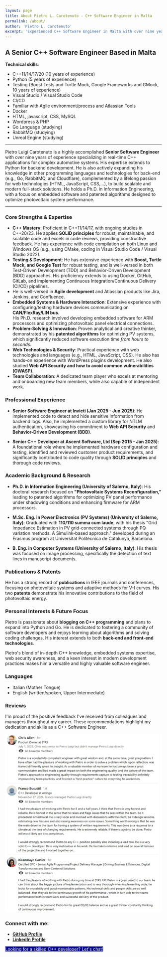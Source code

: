 ```yaml
---
layout: page
title: About Pietro L. Carotenuto - C++ Software Engineer in Malta
permalink: /about/
author: 'Pietro L. Carotenuto'
excerpt: 'Experienced C++ Software Engineer in Malta with over nine years in C++ programming and software testing. Ph.D. in Information Engineering.'
---
```


## A Senior C++ Software Engineer Based in Malta

**Technical skills**:
* C++11/14/17/20 (10 years of experience)
* Python (5 years of experience)
* Testing (Boost Tests and Turtle Mock, Google Frameworks and GMock, 10 years of experience)
* Visual Studio / Visual Studio Code
* CI/CD
* Familiar with Agile environment/process and Atlassian Tools
* Docker
* HTML, javascript, CSS, MySQL
* Wordpress &amp; PHP
* Go Language (studying)
* RabbitMQ (studying)
* Unreal Engine (studying)


---

Pietro Luigi Carotenuto is a highly accomplished **Senior Software Engineer** with over nine years of experience specializing in real-time C++ applications for complex automotive systems. His expertise extends to Python for backend development. He is also actively expanding his knowledge in other programming languages and technologies for back-end (e.g., Go, RabbitMQ, and Cloudflare), complemented by a lifelong passion for web technologies (HTML, JavaScript, CSS,...), to build scalable and modern full-stack solutions. He holds a Ph.D. in Information Engineering, with a focus on embedded software and patented algorithms designed to optimize photovoltaic system performance.

---

### **Core Strengths & Expertise**

* **C++ Mastery**: Proficient in C++11/14/17, with ongoing studies in C++20/23. He applies **SOLID principles** for robust, maintainable, and scalable code and excels in code reviews, providing constructive feedback. He has experience with code compilation on both Linux and Windows OS (e.g., using CMake, coding in Visual Studio Code / Visual Studio 2022).  
* **Testing & Development**: He has extensive experience with **Boost, Turtle Mock, and Google Test** for robust testing, and is well-versed in both Test-Driven Development (TDD) and Behavior-Driven Development (BDD) approaches. His proficiency extends to using Docker, GitHub, GitLab, and implementing Continuous Integration/Continuous Delivery (CI/CD) pipelines.  
* He is well-versed in **Agile development** and Atlassian products like Jira, Jenkins, and Confluence.  
* **Embedded Systems & Hardware Interaction**: Extensive experience with configuring/testing hardware devices communicating on **CAN/FlexRay/LIN bus**.  
  His Ph.D. research involved developing embedded software for ARM processors and optimizing photovoltaic panel electrical connections.  
* **Problem-Solving & Innovation**: Proven analytical and creative thinker, demonstrated by his **patented algorithms** for optimizing PV systems, which significantly reduced software execution time *from hours to seconds*.  
* **Web Technologies & Security**: Practical experience with web technologies and languages (e.g., HTML, JavaScript, CSS). He also has hands-on experience with WordPress plugins development. He also studied **Web API Security and how to avoid common vulnerabilities (OWASP)**.  
* **Team Collaboration**: A dedicated team player who excels at mentoring and onboarding new team members, while also capable of independent work.

### **Professional Experience**

* **Senior Software Engineer at Invicti (Jan 2025 \- Jun 2025\)**: He implemented code to detect and hide sensitive information from backend logs. Also, he implemented a custom library for NTLM authentication, showcasing his commitment to **Web API Security** and **Behavior-Driven Development (BDD)**.

* **Senior C++ Developer at Ascent Software, Ltd (Sep 2015 \- Jan 2025\)**: A foundational role where he implemented hardware configuration and testing, identified and reviewed customer product requirements, and significantly contributed to code quality through **SOLID principles** and thorough code reviews.

### **Academic Background & Research**

* **Ph.D. in Information Engineering (University of Salerno, Italy)**: His doctoral research focused on **"Photovoltaic Systems Reconfiguration,"** leading to patented algorithms for optimizing PV panel performance under shadowing conditions and enhancing firmware for ARM processors.

* **M.Sc. Eng. in Power Electronics (PV Systems) (University of Salerno, Italy)**: Graduated with **110/110 summa cum laude**, with his thesis "Grid Impedance Estimation in PV grid-connected systems through PQ variation methods. A Simulink-based approach." developed during an Erasmus program at Universitat Politècnica de Catalunya, Barcelona.

* **B. Eng. in Computer Systems (University of Salerno, Italy)**: His thesis was focused on image processing, specifically the detection of text lines in manuscript documents.

### **Publications & Patents**

He has a strong record of **publications** in IEEE journals and conferences, focusing on photovoltaic systems and adaptive methods for V-I curves. His two **patents** demonstrate his innovative contributions to the field of photovoltaic energy.

### **Personal Interests & Future Focus**

Pietro is passionate about **blogging on C++ programming** and plans to expand into Python and Go. He is dedicated to fostering a community of software developers and enjoys learning about algorithms and solving coding challenges. His interest extends to both **back-end and front-end technologies**.

Pietro's blend of in-depth C++ knowledge, embedded systems expertise, web security awareness, and a keen interest in modern development practices makes him a versatile and highly valuable software engineer.

### **Languages**

* Italian (Mother Tongue)  
* English (written/spoken, Upper Intermediate)

### Reviews

I'm proud of the positive feedback I've received from colleagues and managers throughout my career. These recommendations highlight my dedication and skills as a C++ Software Engineer.

![What people is saying about me...](/images/about/PLC_LinkedIn_Recommendations.webp "Recommendations from LinkedIn")

### Connect with me:

* [**GitHub Profile**](https://github.com/pietrolc)
* [**LinkedIn Profile**](https://www.linkedin.com/in/pietroluigicarotenuto/)

<!-- Calendly link widget begin -->
<link href="https://assets.calendly.com/assets/external/widget.css" rel="stylesheet">
<script src="https://assets.calendly.com/assets/external/widget.js" type="text/javascript" async></script>
<a class="nav-link" href="" onclick="Calendly.initPopupWidget({url: 'https://calendly.com/pietrolc/30min'});return false;" style="text-align:center;color: white;background: darkblue;">Looking for a skilled C++ developer? Let's chat!</a>
<!-- Calendly link widget end -->